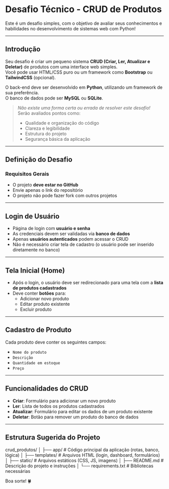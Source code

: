 # Desafio Técnico - CRUD de Produtos

Este é um desafio simples, com o objetivo de avaliar seus conhecimentos e habilidades no desenvolvimento de sistemas web com Python!

---

## Introdução

Seu desafio é criar um pequeno sistema **CRUD (Criar, Ler, Atualizar e Deletar)** de produtos com uma interface web simples.  
Você pode usar HTML/CSS puro ou um framework como **Bootstrap** ou **TailwindCSS** (opcional).

O back-end deve ser desenvolvido em **Python**, utilizando um framework de sua preferência.  
O banco de dados pode ser **MySQL** ou **SQLite**.

> *Não existe uma forma certa ou errada de resolver este desafio!*  
> Serão avaliados pontos como:
> - Qualidade e organização do código
> - Clareza e legibilidade
> - Estrutura do projeto
> - Segurança básica da aplicação

---

## Definição do Desafio

### Requisitos Gerais

- O projeto **deve estar no GitHub**
- Envie apenas o link do repositório
- O projeto não pode fazer fork com outros projetos

---

## Login de Usuário

- Página de login com **usuário e senha**
- As credenciais devem ser validadas via **banco de dados**
- Apenas **usuários autenticados** podem acessar o CRUD
- Não é necessário criar tela de cadastro (o usuário pode ser inserido diretamente no banco)

---

## Tela Inicial (Home)

- Após o login, o usuário deve ser redirecionado para uma tela com a **lista de produtos cadastrados**
- Deve conter **botões** para:
  - Adicionar novo produto
  - Editar produto existente
  - Excluir produto

---

## Cadastro de Produto

Cada produto deve conter os seguintes campos:

- `Nome do produto`
- `Descrição`
- `Quantidade em estoque`
- `Preço`

---

## Funcionalidades do CRUD

- **Criar**: Formulário para adicionar um novo produto
- **Ler**: Lista de todos os produtos cadastrados
- **Atualizar**: Formulário para editar os dados de um produto existente
- **Deletar**: Botão para remover um produto do banco de dados

---

## Estrutura Sugerida do Projeto

crud_produtos/
│
├── app/ # Código principal da aplicação (rotas, banco, lógica)
│
├── templates/ # Arquivos HTML (login, dashboard, formulários)
│
├── static/ # Arquivos estáticos (CSS, JS, imagens)
│
├── README.md # Descrição do projeto e instruções
│
└── requirements.txt # Bibliotecas necessárias 

Boa sorte! 🍀
